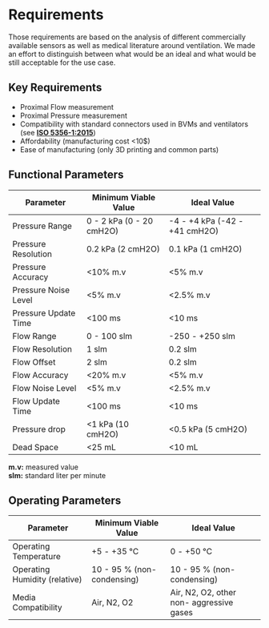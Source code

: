 # Requirements  
  
Those requirements are based on the analysis of different commercially available sensors as well as medical literature around ventilation. We made an effort to distinguish between what would be an ideal and what would be still acceptable for the use case. 
  
## Key Requirements  
 
 - Proximal Flow measurement
 - Proximal Pressure measurement
 - Compatibility with standard connectors used in BVMs and ventilators (see **[ISO 5356-1:2015](https://www.iso.org/standard/54851.html?browse=tc)**)
 - Affordability (manufacturing cost <10$)
 - Ease of manufacturing (only 3D printing and common parts)

## Functional Parameters

|Parameter|Minimum Viable Value|Ideal Value|
|--|--|--|
| Pressure Range | 0 - 2 kPa (0 - 20 cmH2O) | -4 - +4 kPa (-42 - +41 cmH2O) | 
| Pressure Resolution | 0.2 kPa (2 cmH2O) | 0.1 kPa (1 cmH2O) |
| Pressure Accuracy | <10% m.v | <5% m.v |
| Pressure Noise Level | <5% m.v | <2.5% m.v |
| Pressure Update Time | <100 ms | <10 ms |
| Flow Range | 0 - 100 slm | -250 - +250 slm |
| Flow Resolution | 1 slm | 0.2 slm |
| Flow Offset | 2 slm | 0.2 slm |
| Flow Accuracy | <20% m.v | <5% m.v |
| Flow Noise Level | <5% m.v | <2.5% m.v |
| Flow Update Time | <100 ms | <10 ms |
| Pressure drop | <1 kPa (10 cmH2O) | <0.5 kPa (5 cmH2O) |
| Dead Space | <25 mL | <10 mL |

**m.v:** measured value  
**slm:** standard liter per minute

## Operating Parameters
|Parameter|Minimum Viable Value|Ideal Value|
|--|--|--|
| Operating Temperature | +5 - +35 °C | 0 - +50 °C |
| Operating Humidity (relative) | 10 - 95 % (non-condensing) | 10 - 95 % (non-condensing) |
| Media Compatibility | Air, N2, O2 | Air, N2, O2, other non- aggressive gases |


